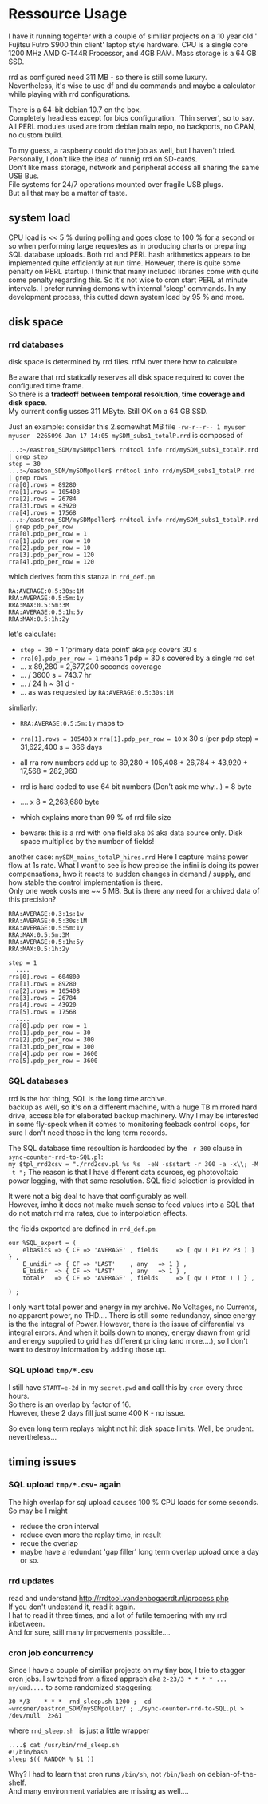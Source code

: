 # Ressource Usage

I have it running togehter with a couple of similiar projects on a 10 year old ' Fujitsu Futro S900 thin client' laptop style hardware. CPU is a single core 1200 MHz AMD G-T44R Processor, and 4GB RAM. Mass storage is a 64 GB SSD.  
  
rrd as configured need 311 MB - so there is still some luxury.  
Nevertheless, it's wise to use df and du commands and maybe a calculator while playing with rrd configurations.

There is a 64-bit debian 10.7 on the box.  
Completely headless except for bios configuration. 'Thin server', so to say.   
All PERL modules used are from debian main repo, no backports, no CPAN, no custom build.  

To my guess, a raspberry could do the job as well, but I haven't tried.  
Personally, I don't like the idea of runnig rrd on SD-cards.  
Don't like mass storage, network and peripheral access all sharing the same USB Bus.  
File systems for 24/7 operations mounted over fragile USB plugs.  
But all that may be a matter of taste.



## system load

CPU load is << 5 % during polling and goes close to 100 % for a second or so when performing large requestes as in producing charts or preparing SQL database uploads.
Both rrd and PERL hash arithmetics appears to be implemented quite efficiently at run time.
However, there is quite some penalty on PERL startup. I think that many included libraries come with quite some penalty regarding this. So it's not wise to cron start PERL at minute intervals. I prefer running demons with internal 'sleep' commands. In my development process, this cutted down system load by 95 % and more.


## disk space

### rrd databases

disk space is determined by rrd files. rtfM over there how to calculate.  

Be aware that rrd statically reserves all disk space required to cover the configured time frame.  
So there is a **tradeoff between temporal resolution, time coverage and disk space**.  
My current config usses 311 MByte. Still OK on a 64 GB SSD.  

Just an example: consider this 2.somewhat MB file 
`-rw-r--r-- 1 myuser myuser  2265096 Jan 17 14:05 mySDM_subs1_totalP.rrd`
is composed of
```
...:~/eastron_SDM/mySDMpoller$ rrdtool info rrd/mySDM_subs1_totalP.rrd | grep step
step = 30
...:~/easton_SDM/mySDMpoller$ rrdtool info rrd/mySDM_subs1_totalP.rrd | grep rows
rra[0].rows = 89280
rra[1].rows = 105408
rra[2].rows = 26784
rra[3].rows = 43920
rra[4].rows = 17568
...:~/eastron_SDM/mySDMpoller$ rrdtool info rrd/mySDM_subs1_totalP.rrd | grep pdp_per_row
rra[0].pdp_per_row = 1
rra[1].pdp_per_row = 10
rra[2].pdp_per_row = 10
rra[3].pdp_per_row = 120
rra[4].pdp_per_row = 120
```
which derives from this stanza in `rrd_def.pm`
```
RA:AVERAGE:0.5:30s:1M
RRA:AVERAGE:0.5:5m:1y
RRA:MAX:0.5:5m:3M
RRA:AVERAGE:0.5:1h:5y
RRA:MAX:0.5:1h:2y
```
let's calculate: 
* `step = 30` = 1 'primary data point' aka `pdp` covers 30 s
* `rra[0].pdp_per_row = 1` means 1 pdp = 30 s covered by a single rrd set
* ... x 89,280 = 2,677,200 seconds coverage
* ... / 3600 s = 743.7 hr
* ... / 24 h ~ 31 d - 
* ... as was requested by `RA:AVERAGE:0.5:30s:1M`
  
simliarly: 
* `RRA:AVERAGE:0.5:5m:1y` maps to
* `rra[1].rows = 105408` x `rra[1].pdp_per_row = 10` x 30 s (per pdp step) = 31,622,400 s = 366 days

* all rra row numbers add up to 89,280 + 105,408 + 26,784 + 43,920 + 17,568 = 282,960
* rrd is hard coded to use 64 bit numbers (Don't ask me why...) = 8 byte
* .... x 8 = 2,263,680 byte
* which explains more than 99 % of rrd file size
* beware: this is a rrd with one field aka `DS` aka data source only. Disk space multiplies by the number of fields!


another case: `mySDM_mains_totalP_hires.rrd`
Here I capture mains power flow at 1s rate.
What I want to see is how precise the infini is doing its power compensations, hwo it reacts to sudden changes in demand / supply, and how stable the control implementation is there.  
Only one week costs me ~~ 5 MB. But is there any need for archived data of this precision?
```
RRA:AVERAGE:0.3:1s:1w
RRA:AVERAGE:0.5:30s:1M
RRA:AVERAGE:0.5:5m:1y
RRA:MAX:0.5:5m:3M
RRA:AVERAGE:0.5:1h:5y
RRA:MAX:0.5:1h:2y
```

```
step = 1
  ....
rra[0].rows = 604800
rra[1].rows = 89280
rra[2].rows = 105408
rra[3].rows = 26784
rra[4].rows = 43920
rra[5].rows = 17568
  ....
rra[0].pdp_per_row = 1
rra[1].pdp_per_row = 30
rra[2].pdp_per_row = 300
rra[3].pdp_per_row = 300
rra[4].pdp_per_row = 3600
rra[5].pdp_per_row = 3600
```

 
### SQL databases

rrd is the hot thing, SQL is the long time archive.  
backup as well, so it's on a different machine, with a huge TB mirrored hard drive, accessible for elaborated backup machinery.
Why I may be interested in some fly-speck when it comes to monitoring feeback control loops, for sure I don't need those in the long term records.  

The SQL database time resoultion is hardcoded by the `-r 300` clause in `sync-counter-rrd-to-SQL.pl`:  
`my $tpl_rrd2csv = "./rrd2csv.pl %s %s  -eN -s$start -r 300 -a -x\\; -M -t ";`
The reason is that I have different data sources, eg photovoltaic power logging, with that same resolution.
SQL field selection is provided in 

It were not a big deal to have that configurably as well.  
However, imho it does not make much sense to feed values into a SQL that do not match rrd rra rates, due to interpolation effects.

the fields exported are defined in `rrd_def.pm`
```
our %SQL_export = (
	elbasics => { CF => 'AVERAGE' , fields     => [ qw ( P1 P2 P3 ) ] } ,
	E_unidir => { CF => 'LAST'    , any   => 1 } ,
	E_bidir  => { CF => 'LAST'    , any   => 1 } ,
	totalP   => { CF => 'AVERAGE' , fields     => [ qw ( Ptot ) ] } ,

) ;
```
I only want total power and energy in my archive. 
No Voltages, no Currents, no apparent power, no THD....
There is still some redundancy, since energy is the the integral of Power.
However, there is the issue of differential vs integral errors. And when it boils down to money, energy drawn from grid and energy supplied to grid has different pricing (and more....), so I don't want to destroy information by adding those up.


### SQL upload `tmp/*.csv`

I still have `START=e-2d` in my `secret.pwd` and call this by `cron` every three hours.  
So there is an overlap by factor of 16.  
However, these 2 days fill just some 400 K - no issue.  
  
So even long term replays might not hit disk space limits. Well, be prudent. nevertheless...   


## timing issues

### SQL upload `tmp/*.csv`- again

The high overlap for sql upload causes 100 % CPU loads for some seconds.
So may be I might
* reduce the cron interval
* reduce even more the replay time, in result
* recue the overlap
* maybe have a redundant 'gap filler' long term overlap upload once a day or so.


### rrd updates
read and understand http://rrdtool.vandenbogaerdt.nl/process.php  
If you don't undestand it, read it again.  
I hat to read it three times, and a lot of futile tempering with my rrd inbetween.  
And for sure, still many improvements possible....


### cron job concurrency

Since I have a couple of similiar projects on my tiny box, I trie to stagger cron jobs.
I switched from a fixed apprach aka `2-23/3 * * * * ... my/cmd....` to some randomized staggering:

`30 */3    * * *  rnd_sleep.sh 1200 ;  cd ~wrosner/eastron_SDM/mySDMpoller/ ; ./sync-counter-rrd-to-SQL.pl > /dev/null  2>&1`

where `rnd_sleep.sh ` is just a little wrapper
```
....$ cat /usr/bin/rnd_sleep.sh
#!/bin/bash
sleep $(( RANDOM % $1 ))
```
Why? I had to learn that cron runs `/bin/sh`, not `/bin/bash` on debian-of-the-shelf.  
And many environment variables are missing as well....
